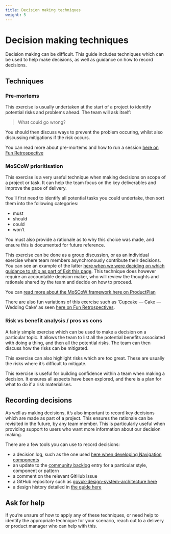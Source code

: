 ```yaml
---
title: Decision making techniques
weight: 5
---
```

# Decision making techniques

Decision making can be difficult. This guide includes techniques which can be used to help make decisions, as well as guidance on how to record decisions.

## Techniques

### Pre-mortems

This exercise is usually undertaken at the start of a project to identify potential risks and problems ahead. The team will ask itself:

> What could go wrong?

You should then discuss ways to prevent the problem occuring, whilst also discussing mitigations if the risk occurs.

You can read more about pre-mortems and how to run a session [here on Fun Retrospective](https://www.funretrospectives.com/pre-mortem-activity/) 

### MoSCoW prioritisation

This exercise is a very useful technique when making decisions on scope of a project or task. It can help the team focus on the key deliverables and improve the pace of delivery.

You’ll first need to identify all potential tasks you could undertake, then sort them into the following categories:

- must
- should
- could
- won’t

You must also provide a rationale as to why this choice was made, and ensure this is documented for future reference. 

This exercise can be done as a group discussion, or as an individual exercise where team members asynchronously contribute their decisions. You can see an example of the latter [here when we were deciding on which guidance to ship as part of Exit this page](https://docs.google.com/spreadsheets/d/1_Cy7oVvzbGZhao9aZwEViaWG5-G4NcBMyqWT_cI-1NE/edit?gid=0#gid=0). This technique does however require an accountable decision maker, who will review the thoughts and rationale shared by the team and decide on how to proceed. 

You can [read more about the MoSCoW framework here on ProductPlan](https://www.productplan.com/glossary/moscow-prioritization/)

There are also fun variations of this exercise such as ‘Cupcake — Cake — Wedding Cake’ as seen [here on Fun Retrospectives](https://www.funretrospectives.com/cupcake-cake-wedding-cake/).

### Risk vs benefit analysis / pros vs cons

A fairly simple exercise which can be used to make a decision on a particular topic. It allows the team to list all the potential benefits associated with doing a thing, and then all the potential risks. The team can then discuss how the risks can be mitigated. 

This exercise can also highlight risks which are too great. These are usually the risks where it’s difficult to mitigate.

This exercise is useful for building confidence within a team when making a decision. It ensures all aspects have been explored, and there is a plan for what to do if a risk materialises.

## Recording decisions

As well as making decisions, it’s also important to record key decisions which are made as part of a project. This ensures the rationale can be revisited in the future, by any team member. This is particularly useful when providing support to users who want more information about our decision making.

There are a few tools you can use to record decisions:

- a decision log, such as the one used [here when developing Navigation components](https://docs.google.com/spreadsheets/d/1zduTR-kZc5j28PFMi98-KNoP8W8S-8iJtisf9nLAbIM/edit?gid=1037439525#gid=1037439525) 
- an update to the [community backlog](https://github.com/orgs/alphagov/projects/43/views/2) entry for a particular style, component or pattern
- a comment on the relevant GitHub issue
- a GitHub repository such as [govuk-design-system-architecture here](https://github.com/alphagov/govuk-design-system-architecture)
- a design history detailed in [the guide here](https://x-govuk.github.io/govuk-design-history/)

## Ask for help

If you’re unsure of how to apply any of these techniques, or need help to identify the appropriate technique for your scenario, reach out to a delivery or product manager who can help with this.
